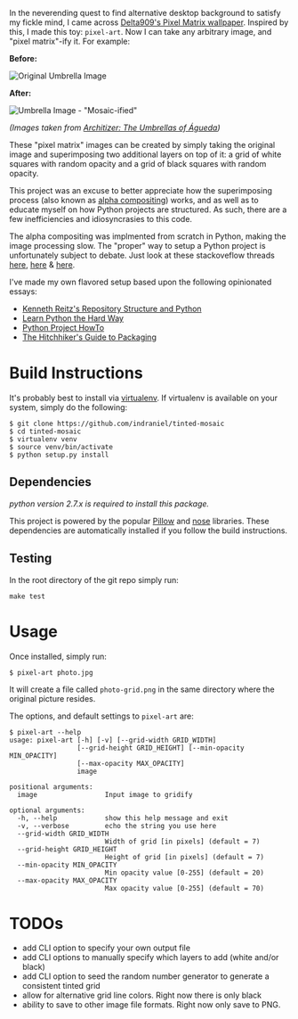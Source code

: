 In the neverending quest to find alternative desktop background to satisfy my
fickle mind, I came across [Delta909's Pixel Matrix wallpaper][1].  Inspired by
this, I made this toy: `pixel-art`. Now I can take any arbitrary image, and
"pixel matrix"-ify it.  For example:

**Before:**

![Original Umbrella Image](https://raw.github.com/indraniel/tinted-mosaic/master/tests/images/umbrellas.png)

**After:**

![Umbrella Image - "Mosaic-ified"](https://raw.github.com/indraniel/tinted-mosaic/master/tests/images/umbrellas-grid.png)

_(Images taken from [Architizer: The Umbrellas of Águeda][2])_

These "pixel matrix" images can be created by simply taking the original image
and superimposing two additional layers on top of it: a grid of white squares
with random opacity and a grid of black squares with random opacity.

This project was an excuse to better appreciate how the superimposing process
(also known as [alpha compositing][11]) works, and as well as to educate myself
on how Python projects are structured.  As such, there are a few inefficiencies
and idiosyncrasies to this code.

The alpha compositing was implmented from scratch in Python, making the image
processing slow.  The "proper" way to setup a Python project is unfortunately
subject to debate.  Just look at these stackoveflow threads [here][3],
[here][4] & [here][5].

I've made my own flavored setup based upon the following opinionated essays:

* [Kenneth Reitz's Repository Structure and Python][6]
* [Learn Python the Hard Way][7]
* [Python Project HowTo][8]
* [The Hitchhiker's Guide to Packaging][12]


Build Instructions
==================

It's probably best to install via [virtualenv][13].  If virtualenv is available
on your system, simply do the following:

    $ git clone https://github.com/indraniel/tinted-mosaic
    $ cd tinted-mosaic
    $ virtualenv venv
    $ source venv/bin/activate
    $ python setup.py install

Dependencies
------------

_python version 2.7.x is required to install this package._

This project is powered by the popular [Pillow][9] and [nose][10] libraries.
These dependencies are automatically installed if you follow the build instructions.

Testing
-------

In the root directory of the git repo simply run:

    make test


Usage
=====

Once installed, simply run:

    $ pixel-art photo.jpg

It will create a file called `photo-grid.png` in the same directory where the
original picture resides.

The options, and default settings to `pixel-art` are:

    $ pixel-art --help
    usage: pixel-art [-h] [-v] [--grid-width GRID_WIDTH]
                     [--grid-height GRID_HEIGHT] [--min-opacity MIN_OPACITY]
                     [--max-opacity MAX_OPACITY]
                     image
    
    positional arguments:
      image                 Input image to gridify
    
    optional arguments:
      -h, --help            show this help message and exit
      -v, --verbose         echo the string you use here
      --grid-width GRID_WIDTH
                            Width of grid [in pixels] (default = 7)
      --grid-height GRID_HEIGHT
                            Height of grid [in pixels] (default = 7)
      --min-opacity MIN_OPACITY
                            Min opacity value [0-255] (default = 20)
      --max-opacity MAX_OPACITY
                            Max opacity value [0-255] (default = 70)

TODOs
=====

* add CLI option to specify your own output file
* add CLI options to manually specify which layers to add (white and/or black)
* add CLI option to seed the random number generator to generate a consistent tinted grid
* allow for alternative grid line colors. Right now there is only black
* ability to save to other image file formats. Right now only save to PNG.


[1]: http://delta909.deviantart.com/art/Pixel-Matrix-126529536
[2]: http://www.architizer.com/en_us/blog/dyn/46147/the-umbrellas-of-aguenda/
[3]: http://stackoverflow.com/questions/4881897/python-project-and-package-directories-layout
[4]: http://stackoverflow.com/questions/193161/what-is-the-best-project-structure-for-a-python-application
[5]: http://stackoverflow.com/questions/61151/where-do-the-python-unit-tests-go
[6]: http://kennethreitz.org/repository-structure-and-python/
[7]: http://learnpythonthehardway.org/book/ex46.html
[8]: http://infinitemonkeycorps.net/docs/pph/
[9]: http://pillow.readthedocs.org/en/latest/index.html
[10]: https://nose.readthedocs.org/en/latest/ 
[11]: http://dev.w3.org/fxtf/compositing-1/
[12]: http://guide.python-distribute.org/
[13]: http://www.virtualenv.org/en/latest/
